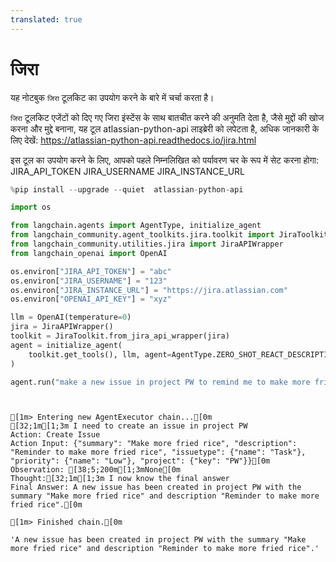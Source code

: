 ```yaml
---
translated: true
---
```


# जिरा

यह नोटबुक `जिरा` टूलकिट का उपयोग करने के बारे में चर्चा करता है।

`जिरा` टूलकिट एजेंटों को दिए गए जिरा इंस्टेंस के साथ बातचीत करने की अनुमति देता है, जैसे मुद्दों की खोज करना और मुद्दे बनाना, यह टूल atlassian-python-api लाइब्रेरी को लपेटता है, अधिक जानकारी के लिए देखें: https://atlassian-python-api.readthedocs.io/jira.html

इस टूल का उपयोग करने के लिए, आपको पहले निम्नलिखित को पर्यावरण चर के रूप में सेट करना होगा:
    JIRA_API_TOKEN
    JIRA_USERNAME
    JIRA_INSTANCE_URL

```python
%pip install --upgrade --quiet  atlassian-python-api
```

```python
import os

from langchain.agents import AgentType, initialize_agent
from langchain_community.agent_toolkits.jira.toolkit import JiraToolkit
from langchain_community.utilities.jira import JiraAPIWrapper
from langchain_openai import OpenAI
```

```python
os.environ["JIRA_API_TOKEN"] = "abc"
os.environ["JIRA_USERNAME"] = "123"
os.environ["JIRA_INSTANCE_URL"] = "https://jira.atlassian.com"
os.environ["OPENAI_API_KEY"] = "xyz"
```

```python
llm = OpenAI(temperature=0)
jira = JiraAPIWrapper()
toolkit = JiraToolkit.from_jira_api_wrapper(jira)
agent = initialize_agent(
    toolkit.get_tools(), llm, agent=AgentType.ZERO_SHOT_REACT_DESCRIPTION, verbose=True
)
```

```python
agent.run("make a new issue in project PW to remind me to make more fried rice")
```

```output


[1m> Entering new AgentExecutor chain...[0m
[32;1m[1;3m I need to create an issue in project PW
Action: Create Issue
Action Input: {"summary": "Make more fried rice", "description": "Reminder to make more fried rice", "issuetype": {"name": "Task"}, "priority": {"name": "Low"}, "project": {"key": "PW"}}[0m
Observation: [38;5;200m[1;3mNone[0m
Thought:[32;1m[1;3m I now know the final answer
Final Answer: A new issue has been created in project PW with the summary "Make more fried rice" and description "Reminder to make more fried rice".[0m

[1m> Finished chain.[0m
```

```output
'A new issue has been created in project PW with the summary "Make more fried rice" and description "Reminder to make more fried rice".'
```
